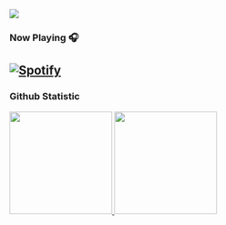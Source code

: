 [![](https://raw.githubusercontent.com/LanangGigih/LanangGigih/main/intro.svg)](https://www.linkedin.com/in/gigih-lanang/)





### Now Playing 🎧

[![Spotify](https://github-readme-remake.vercel.app/api/spotify)](https://open.spotify.com/user/31avorxfq5uiaggpmbm3e2ud7wta)
<br/>
---

### Github Statistic
<p align="left">
<a href="https://github.com/dimasmds">
  <img height="180em" src="https://github-readme-stats-eight-theta.vercel.app/api?username=lananggigih&show_icons=true&theme=algolia&include_all_commits=true&count_private=true"/>
  <img height="180em" src="https://github-readme-stats-eight-theta.vercel.app/api/top-langs/?username=lananggigih&layout=compact&langs_count=8&theme=algolia"/>
</a>
</p>
